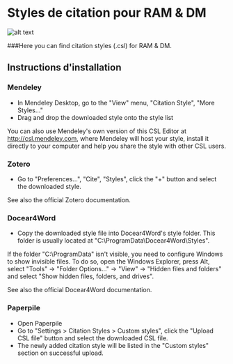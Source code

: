 # Styles de citation pour RAM & DM 
![alt text](https://www.afm-marketing.org/sites/default/files/Logo-AFM_0.png)

###Here you can find citation styles (.csl) for RAM &amp; DM.


##  Instructions d'installation
### Mendeley
- In Mendeley Desktop, go to the "View" menu, "Citation Style", "More Styles..."
- Drag and drop the downloaded style onto the style list

You can also use Mendeley's own version of this CSL Editor at http://csl.mendeley.com, where Mendeley will host your style, install it directly to your computer and help you share the style with other CSL users.


### Zotero
- Go to "Preferences...", "Cite", "Styles", click the "+" button and select the downloaded style.

See also the official Zotero documentation.

### Docear4Word
- Copy the downloaded style file into Docear4Word's style folder. This folder is usually located at "C:\ProgramData\Docear4Word\Styles\".

If the folder "C:\ProgramData\" isn't visible, you need to configure Windows to show invisible files. To do so, open the Windows Explorer, press Alt, select "Tools" -> "Folder Options..." -> "View" -> "Hidden files and folders" and select "Show hidden files, folders, and drives".

See also the official Docear4Word documentation.

### Paperpile
- Open Paperpile
- Go to "Settings > Citation Styles > Custom styles", click the "Upload CSL file" button and select the downloaded CSL file.
- The newly added citation style will be listed in the "Custom styles" section on successful upload.
